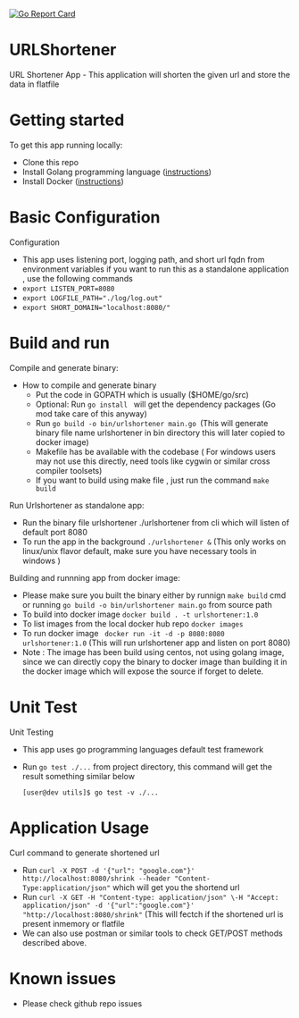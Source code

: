 [![Go Report Card](https://goreportcard.com/badge/github.com/asheikm/urlshortener)](https://goreportcard.com/report/github.com/asheikm/urlshortener)

# URLShortener

URL Shortener App - This application will shorten the given url and store the data in flatfile

# Getting started

To get this app running locally:

- Clone this repo
- Install Golang programming language ([instructions](https://golang.org/doc/install))
- Install Docker ([instructions](https://docs.docker.com/engine/install/))


# Basic Configuration

Configuration 
   
   - This app uses listening port, logging path, and short url fqdn from environment variables if you want to run this as a standalone 
     application , use the following commands 
   - `export LISTEN_PORT=8080`
   - `export LOGFILE_PATH="./log/log.out"`
   - `export SHORT_DOMAIN="localhost:8080/"`

# Build and run

Compile and generate binary:

- How to compile and generate binary
   - Put the code in GOPATH which is usually ($HOME/go/src)
   - Optional: Run `go install ` will get the dependency packages (Go mod take care of this anyway)
   - Run `go build -o bin/urlshortener main.go `(This will generate binary file name urlshortener in bin directory this will later copied to docker image)
   - Makefile has be available with the codebase ( For windows users may not use this directly, need tools like cygwin or similar cross compiler toolsets)
   - If you want to build using make file , just run the command `make build`

Run Urlshortener as standalone app:

   - Run the binary file urlshortener ./urlshortener from cli which will listen of default port 8080
   - To run the app in the background `./urlshortener &` (This only works on linux/unix flavor default, make sure you have necessary tools in windows )

Building and runnning app from docker image:

   - Please make sure you built the binary either by runnign `make build`  cmd or running `go build -o bin/urlshortener main.go` from source path
   - To build into docker image `docker build . -t urlshortener:1.0 `
   - To list images from the local docker hub repo `docker images`
   - To run docker image ` docker run -it -d -p 8080:8080 urlshortener:1.0` (This will run urlshortener app and listen on port 8080)
   - Note : The image has been build using centos, not using golang image, since we can directly copy the binary to docker image than building it in the docker image
            which will expose the source if forget to delete.

# Unit Test

Unit Testing
    
   - This app uses go programming languages default test framework 
   - Run `go test ./...` from project directory, this command will get the result something similar below 
     
     `[user@dev utils]$ go test -v ./...`

 
# Application Usage
   
Curl command to generate shortened url
   
  - Run `curl -X POST -d '{"url": "google.com"}'  http://localhost:8080/shrink --header "Content-Type:application/json"` which will get you the shortend url 
  - Run `curl -X GET -H "Content-type: application/json" \-H "Accept: application/json" -d '{"url":"google.com"}' "http://localhost:8080/shrink"` (This will fectch if the shortened url is present inmemory or flatfile
  - We can also use postman or similar tools to check GET/POST methods described above.

# Known issues
  - Please check github repo issues


